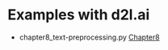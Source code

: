# Examples with d2l.ai

- chapter8_text-preprocessing.py [Chapter8](https://zh.d2l.ai/chapter_recurrent-neural-networks/text-preprocessing.html)
